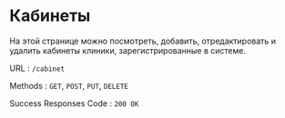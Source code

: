 # Кабинеты

На этой странице можно посмотреть, добавить, отредактировать и удалить кабинеты клиники,
зарегистрированные в системе.

URL : `/cabinet`

Methods : `GET`, `POST`, `PUT`, `DELETE`

Success Responses Code : `200 OK`